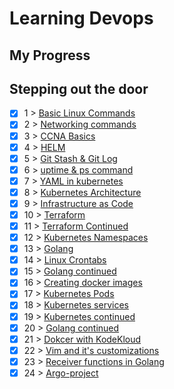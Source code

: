 # Learning Devops 

## My Progress

## Stepping out the door

- [x]  1 > [Basic Linux Commands](Progress/001/Readme.md)
- [x]  2 > [Networking commands](Progress/002/Readme.md)
- [x]  3 > [CCNA Basics](Progress/003/Readme.md)
- [x]  4 > [HELM](Progress/004/Readme.md)
- [x]  5 > [Git Stash & Git Log](Progress/005/Readme.md)
- [x]  6 > [uptime & ps command](Progress/006/Readme.md)
- [x]  7 > [YAML in kubernetes](Progress/007/Readme.md)
- [x]  8 > [Kubernetes Architecture](Progress/008/Readme.md)
- [x]  9 > [Infrastructure as Code](Progress/009/Readme.md)
- [x]  10 > [Terraform](Progress/010/Readme.md)
- [x]  11 > [Terraform Continued](Progress/011/Readme.md)
- [x]  12 > [Kubernetes Namespaces](Progress/012/Readme.md)
- [x]  13 > [Golang](Progress/013/Readme.md)
- [x]  14 > [Linux Crontabs](Progress/014/Readme.md)
- [x]  15 > [Golang continued](Progress/015/Readme.md)
- [x]  16 > [Creating docker images](Progress/016/Readme.md)
- [x]  17 > [Kubernetes Pods](Progress/017/Readme.md)
- [x]  18 > [Kubernetes services](Progress/018/Readme.md)
- [x]  19 > [Kubernetes continued](Progress/019/Readme.md)
- [x]  20 > [Golang continued](Progress/020/Readme.md)
- [x]  21 > [Dokcer with KodeKloud](Progress/021/Readme.md)
- [x]  22 > [Vim and it's customizations](Progress/022/Readme.md)
- [x]  23 > [Receiver functions in Golang](Progress/023/Readme.md)
- [x]  24 > [Argo-project](Progress/024/Readme.md)
